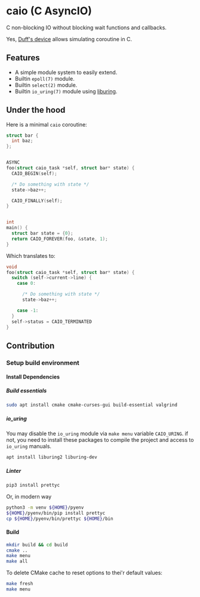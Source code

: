 # caio (C AsyncIO)


C non-blocking IO without blocking wait functions and callbacks.

Yes, [Duff's device](https://en.wikipedia.org/wiki/Duff%27s_device) allows
simulating coroutine in C.


## Features
- A simple module system to easily extend.
- Builtin `epoll(7)` module.
- Builtin `select(2)` module.
- Builtin `io_uring(7)` module using
    [liburing](https://unixism.net/loti/index.html).


## Under the hood
Here is a minimal `caio` coroutine:

```C
struct bar {
  int baz;
};


ASYNC
foo(struct caio_task *self, struct bar* state) {
  CAIO_BEGIN(self);

  /* Do something with state */
  state->baz++;

  CAIO_FINALLY(self);
}


int
main() {
  struct bar state = {0};
  return CAIO_FOREVER(foo, &state, 1);
}
```

Which translates to:
```C
void
foo(struct caio_task *self, struct bar* state) {
  switch (self->current->line) {
    case 0:

      /* Do something with state */
      state->baz++;

    case -1:
  }
  self->status = CAIO_TERMINATED
}
```


## Contribution

### Setup build environment

#### Install Dependencies
##### Build essentials
```bash
sudo apt install cmake cmake-curses-gui build-essential valgrind
```

##### io_uring
You may disable the `io_uring` module via `make menu` variable 
`CAIO_URING`. if not, you need to install these packages to compile the 
project and access to `io_uring` manuals.

```bash
apt install liburing2 liburing-dev
```

##### Linter 
```bash
pip3 install prettyc
```
Or, in modern way
```bash
python3 -m venv ${HOME}/pyenv
${HOME}/pyenv/bin/pip install prettyc
cp ${HOME}/pyenv/bin/prettyc ${HOME}/bin
```

#### Build
```bash
mkdir build && cd build
cmake ..
make menu
make all
```

To delete CMake cache to reset options to thei'r default values:
```bash
make fresh
make menu
```
